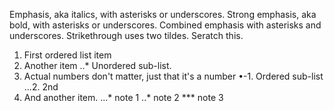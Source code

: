 Emphasis, aka italics, with asterisks or underscores.
Strong emphasis, aka bold, with asterisks or underscores.
Combined emphasis with asterisks and underscores.
Strikethrough uses two tildes. Seratch this.
1. First ordered list item
2. Another item
..* Unordered sub-list.
3. Actual numbers don't matter, just that it's a number
•-1. Ordered sub-list
...2. 2nd
4. And another item.
...* note 1
..* note 2
*** note 3
